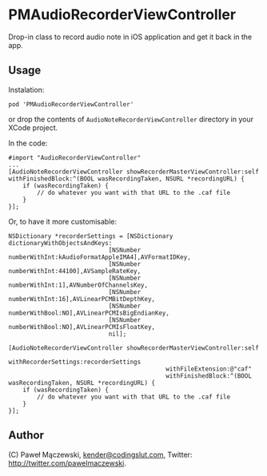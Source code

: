 PMAudioRecorderViewController
=============================

Drop-in class to record audio note in iOS application and get it back in the app. 

Usage
-----

Instalation: 

    pod 'PMAudioRecorderViewController'

or drop the contents of `AudioNoteRecorderViewController` directory in your XCode project.

In the code:

    #import "AudioRecorderViewController"
    ...
    [AudioNoteRecorderViewController showRecorderMasterViewController:self withFinishedBlock:^(BOOL wasRecordingTaken, NSURL *recordingURL) {
        if (wasRecordingTaken) {
            // do whatever you want with that URL to the .caf file
        }
    }];

Or, to have it more customisable:

    NSDictionary *recorderSettings = [NSDictionary dictionaryWithObjectsAndKeys:
                                [NSNumber numberWithInt:kAudioFormatAppleIMA4],AVFormatIDKey,
                                [NSNumber numberWithInt:44100],AVSampleRateKey, 
                                [NSNumber numberWithInt:1],AVNumberOfChannelsKey,
                                [NSNumber numberWithInt:16],AVLinearPCMBitDepthKey,
                                [NSNumber numberWithBool:NO],AVLinearPCMIsBigEndianKey, 
                                [NSNumber numberWithBool:NO],AVLinearPCMIsFloatKey,
                                nil];

    [AudioNoteRecorderViewController showRecorderMasterViewController:self 
                                                withRecorderSettings:recorderSettings
                                                withFileExtension:@"caf"
                                                withFinishedBlock:^(BOOL wasRecordingTaken, NSURL *recordingURL) {
        if (wasRecordingTaken) {
            // do whatever you want with that URL to the .caf file
        }
    }];

Author
------

(C) Paweł Mączewski, kender@codingslut.com, Twitter: http://twitter.com/pawelmaczewski. 